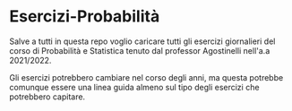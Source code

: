 # Esercizi-Probabilità

Salve a tutti in questa repo voglio caricare tutti gli esercizi giornalieri del corso di Probabilità e Statistica tenuto dal professor Agostinelli nell'a.a 2021/2022.

Gli esercizi potrebbero cambiare nel corso degli anni, ma questa potrebbe comunque essere una linea guida almeno sul tipo degli esercizi che potrebbero capitare.
